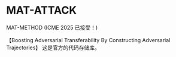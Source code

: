 # MAT-ATTACK
MAT-METHOD (ICME 2025 已接受！)


【Boosting Adversarial Transferability By Constructing Adversarial Trajectories】 
这是官方的代码存储库。

